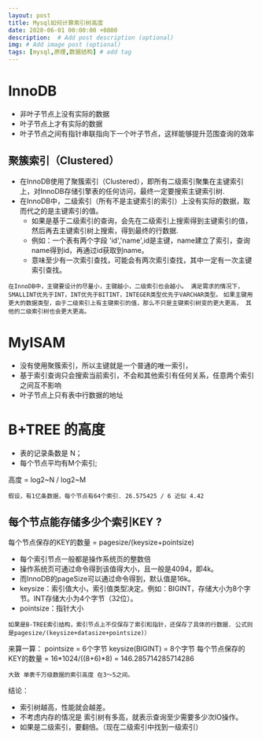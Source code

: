 ```yaml
---
layout: post
title: Mysql如何计算索引树高度
date: 2020-06-01 00:00:00 +0800
description:  # Add post description (optional)
img: # Add image post (optional)
tags: [mysql,原理,数据结构] # add tag
---
```


# InnoDB

- 非叶子节点上没有实际的数据
- 叶子节点上才有实际的数据
- 叶子节点之间有指针串联指向下一个叶子节点，这样能够提升范围查询的效率

## 聚簇索引（Clustered）

- 在InnoDB使用了聚簇索引（Clustered），即所有二级索引聚集在主键索引上，对InnoDB存储引擎表的任何访问，最终一定要搜索主键索引树.
- 在InnoDB中，二级索引（所有不是主键索引的索引）上没有实际的数据，取而代之的是主键索引的值。
    - 如果是基于二级索引的查询，会先在二级索引上搜索得到主键索引的值，然后再去主键索引树上搜索，得到最终的行数据.
    - 例如：一个表有两个字段 'id','name',id是主键，name建立了索引，查询name得到id，再通过id获取到name。
    - 意味至少有一次索引查找，可能会有两次索引查找，其中一定有一次主键索引查找。

`
在InnoDB中，主键要设计的尽量小，主键越小，二级索引也会越小。
满足需求的情况下，SMALLINT优先于INT，INT优先于BITINT，INTEGER类型优先于VARCHAR类型。
`
`
如果主键用更大的数据类型，由于二级索引上有主键索引的值，那么不只是主键索引树变的更大更高，
其他的二级索引树也会更大更高。
`
# MyISAM

- 没有使用聚簇索引，所以主键就是一个普通的唯一索引，
- 基于索引查询只会搜索当前索引，不会和其他索引有任何关系，任意两个索引之间互不影响
- 叶子节点上只有表中行数据的地址

# B+TREE 的高度

- 表的记录条数是 N；
- 每个节点平均有M个索引;

高度 = log2~N / log2~M 


`假设，有1亿条数据，每个节点有64个索引. 26.575425 / 6 近似 4.42`

## 每个节点能存储多少个索引KEY ?

每个节点保存的KEY的数量 = pagesize/(keysize+pointsize)
- 每个索引节点一般都是操作系统页的整数倍
- 操作系统页可通过命令得到该值得大小，且一般是4094，即4k。
- 而InnoDB的pageSize可以通过命令得到，默认值是16k。
- keysize：索引值大小，索引值类型决定。例如：BIGINT，存储大小为8个字节。INT存储大小为4个字节（32位）。
- pointsize：指针大小

`
如果是B-TREE索引结构，索引节点上不仅保存了索引和指针，还保存了具体的行数据.
公式则是pagesize/(keysize+datasize+pointsize)）
`

来算一算：
pointsize = 6个字节
keysize(BIGINT) = 8个字节 
每个节点保存的KEY的数量 = 16*1024/((8+6)*8) = 146.285714285714286

`
大致 单表千万级数据的索引高度 在3～5之间。
`

结论：
- 索引树越高，性能就会越差。
- 不考虑内存的情况是 索引树有多高，就表示查询至少需要多少次IO操作。
- 如果是二级索引，要翻倍。（现在二级索引中找到一级索引）
